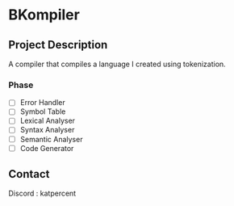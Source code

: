 # BKompiler

## Project Description

A compiler that compiles a language I created using tokenization. 

### Phase
- [ ] Error Handler
- [ ] Symbol Table
- [ ] Lexical Analyser
- [ ] Syntax Analyser
- [ ] Semantic Analyser
- [ ] Code Generator

## Contact

Discord : katpercent
